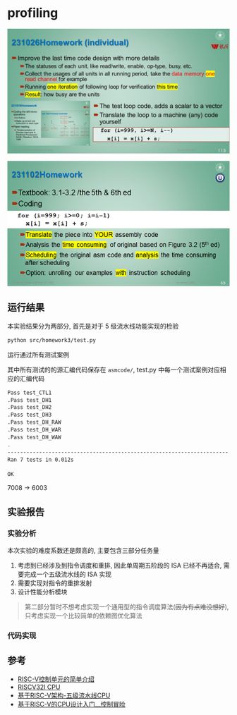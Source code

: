 
# profiling

![image](https://raw.githubusercontent.com/luzhixing12345/archlab/main/img/homework3.jpg)

![image](https://raw.githubusercontent.com/luzhixing12345/archlab/main/img/homework3.png)

## 运行结果

本实验结果分为两部分, 首先是对于 5 级流水线功能实现的检验

```bash
python src/homework3/test.py
```

运行通过所有测试案例

其中所有测试的的源汇编代码保存在 `asmcode/`, test.py 中每一个测试案例对应相应的汇编代码

```bash
Pass test_CTL1
.Pass test_DH1
.Pass test_DH2
.Pass test_DH3
.Pass test_DH_RAW
.Pass test_DH_WAR
.Pass test_DH_WAW
.
----------------------------------------------------------------------
Ran 7 tests in 0.012s

OK
```

7008 -> 6003

## 实验报告

### 实验分析

本次实验的难度系数还是颇高的, 主要包含三部分任务量

1. 考虑到已经涉及到指令调度和重排, 因此单周期五阶段的 ISA 已经不再适合, 需要完成一个五级流水线的 ISA 实现
2. 需要实现对指令的重排发射
3. 设计性能分析模块

> 第二部分暂时不想考虑实现一个通用型的指令调度算法(~~因为有点难没想好~~), 只考虑实现一个比较简单的依赖图优化算法

### 代码实现

## 参考

- [RISC-V控制单元的简单介绍](https://zhuanlan.zhihu.com/p/471466242)
- [RISCV32I CPU](https://nju-projectn.github.io/dlco-lecture-note/exp/11.html)
- [基于RISC-V架构-五级流水线CPU](https://zhuanlan.zhihu.com/p/453232311)
- [基于RISC-V的CPU设计入门__控制冒险](https://www.sunnychen.top/archives/rvintroch)